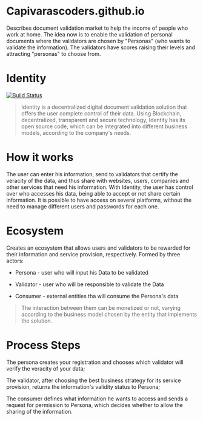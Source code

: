 # Capivarascoders.github.io
Describes document validation market to help the income of people who work at home. The idea now is to enable the validation of personal documents where the validators are chosen by "Personas" (who wants to validate the information). The validators have scores raising their levels and attracting "personas" to choose from.
# Identity 
[![Build Status](https://img.shields.io/badge/identity-business--process-blue?&style=flat-square)](https://Capivarascoders.github.io)

>Identity is a decentralized digital document validation solution that offers the user complete control of their data. Using Blockchain, decentralized, transparent and secure technology, Identity has its open source code, which can be integrated into different business models, according to the company's needs.
# How it works
The user can enter his information, send to validators that certify the veracity of the data, and thus share with websites, users, companies and other services that need his information. With Identity, the user has control over who accesses his data, being able to accept or not share certain information. It is possible to have access on several platforms, without the need to manage different users and passwords for each one.
# Ecosystem
Creates an ecosystem that allows users and validators to be rewarded for their information and service provision, respectively.
Formed by three actors:

- Persona - user who will input his Data to be validated

- Validator - user who will be responsible to validate the Data

- Consumer - external entities tha will consume the Persona's data
>The interaction between them can be monetized or not, varying according to the business model chosen by the entity that implements the solution.

# Process Steps
The persona creates your registration and chooses which validator will verify the veracity of your data;

The validator, after choosing the best business strategy for its service provision, returns the information's validity status to Persona;

The consumer defines what information he wants to access and sends a request for permission to Persona, which decides whether to allow the sharing of the information.
